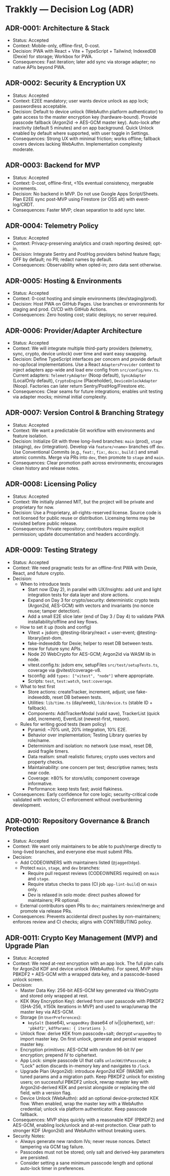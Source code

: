 # Trakkly — Decision Log (ADR)

## ADR-0001: Architecture & Stack
- Status: Accepted
- Context: Mobile-only, offline-first, 0-cost.
- Decision: PWA with React + Vite + TypeScript + Tailwind; IndexedDB (Dexie) for storage; Workbox for PWA.
- Consequences: Fast iteration; later add sync via storage adapter; no native APIs beyond PWA.

## ADR-0002: Security & Encryption UX
- Status: Accepted
- Context: E2EE mandatory; user wants device unlock as app lock; passwordless acceptable.
- Decision: Default to device unlock (WebAuthn platform authenticator) to gate access to the master encryption key (hardware-bound). Provide passcode fallback (Argon2id -> AES-GCM master key). Auto-lock after inactivity (default 5 minutes) and on app background. Quick Unlock enabled by default where supported, with user toggle in Settings.
- Consequences: Strong UX with minimal friction; works offline; fallback covers devices lacking WebAuthn. Implementation complexity moderate.

## ADR-0003: Backend for MVP
- Status: Accepted
- Context: 0-cost, offline-first, <10s eventual consistency, mergeable increments.
- Decision: No backend in MVP. Do not use Google Apps Script/Sheets. Plan E2EE sync post-MVP using Firestore (or OSS alt) with event-log/CRDT.
- Consequences: Faster MVP; clean separation to add sync later.

## ADR-0004: Telemetry Policy
- Status: Accepted
- Context: Privacy-preserving analytics and crash reporting desired; opt-in.
- Decision: Integrate Sentry and PostHog providers behind feature flags; OFF by default; no PII; redact names by default.
- Consequences: Observability when opted-in; zero data sent otherwise.

## ADR-0005: Hosting & Environments
- Status: Accepted
- Context: 0-cost hosting and simple environments (dev/staging/prod).
- Decision: Host PWA on GitHub Pages. Use branches or environments for staging and prod. CI/CD with GitHub Actions.
- Consequences: Zero hosting cost; static deploys; no server required.

## ADR-0006: Provider/Adapter Architecture
- Status: Accepted
- Context: We will integrate multiple third-party providers (telemetry, sync, crypto, device unlock) over time and want easy swapping.
- Decision: Define TypeScript interfaces per concern and provide default no-op/local implementations. Use a React `AdaptersProvider` context to inject adapters app-wide and load env config from `src/config/env.ts`. Current adapters: `TelemetryAdapter` (Noop default), `SyncAdapter` (LocalOnly default), `CryptoEngine` (Placeholder), `DeviceUnlockAdapter` (Noop). Factories can later return Sentry/PostHog/Firestore etc.
- Consequences: Clear seams for future integrations; enables unit testing via adapter mocks; minimal initial complexity.

## ADR-0007: Version Control & Branching Strategy
- Status: Accepted
- Context: We want a predictable Git workflow with environments and feature isolation.
- Decision: Initialize Git with three long-lived branches: `main` (prod), `stage` (staging), `dev` (integration). Develop via `feature/<name>` branches off `dev`. Use Conventional Commits (e.g., `feat:`, `fix:`, `docs:`, `build:`) and small atomic commits. Merge via PRs into `dev`, then promote to `stage` and `main`.
- Consequences: Clear promotion path across environments; encourages clean history and release notes.

## ADR-0008: Licensing Policy
- Status: Accepted
- Context: We initially planned MIT, but the project will be private and proprietary for now.
- Decision: Use a Proprietary, all-rights-reserved license. Source code is not licensed for public reuse or distribution. Licensing terms may be revisited before public release.
- Consequences: Private repository; contributors require explicit permission; update documentation and headers accordingly.

## ADR-0009: Testing Strategy
- Status: Accepted
- Context: We need pragmatic tests for an offline-first PWA with Dexie, React, and future crypto.
- Decision:
  - When to introduce tests
    - Start now (Day 2), in parallel with UX/Insights: add unit and light integration tests for data layer and store actions.
    - Expand on Day 3 for crypto/security: deterministic crypto tests (Argon2id, AES-GCM) with vectors and invariants (no nonce reuse; tamper detection).
    - Add a small E2E slice later (end of Day 3 / Day 4) to validate PWA installability/offline and key flows.
  - How to set it up (tools and config)
    - Vitest + jsdom; @testing-library/react + user-event; @testing-library/jest-dom.
    - fake-indexeddb for Dexie; helper to reset DB between tests.
    - msw for future sync APIs.
    - Node 20 WebCrypto for AES-GCM; Argon2id via WASM lib in node.
    - vitest.config.ts: jsdom env, setupFiles `src/test/setupTests.ts`, coverage via @vitest/coverage-v8.
    - tsconfig: add `types: ["vitest", "node"]` where appropriate.
    - Scripts: `test`, `test:watch`, `test:coverage`.
  - What to test first
    - Store actions: createTracker, increment, adjust; use fake-indexeddb, reset DB between tests.
    - Utilities: `lib/time.ts` (day/week), `lib/device.ts` (stable ID + fallback).
    - Components: AddTrackerModal (valid save), TrackerList (quick add, increment), EventList (newest-first, reason).
  - Rules for writing good tests (team policy)
    - Pyramid: ~70% unit, 20% integration, 10% E2E.
    - Behavior over implementation; Testing Library queries by role/name.
    - Determinism and isolation: no network (use msw), reset DB, avoid fragile timers.
    - Data realism: small realistic fixtures; crypto uses vectors and property checks.
    - Maintainability: one concern per test; descriptive names; tests near code.
    - Coverage: ≥80% for store/utils; component coverage informative.
    - Performance: keep tests fast; avoid flakiness.
- Consequences: Early confidence for core logic; security-critical code validated with vectors; CI enforcement without overburdening development.

## ADR-0010: Repository Governance & Branch Protection
- Status: Accepted
- Context: We want only maintainers to be able to push/merge directly to long-lived branches, and everyone else must submit PRs.
- Decision:
  - Add CODEOWNERS with maintainers listed (`@jagged3dge`).
  - Protect `main`, `stage`, and `dev` branches:
    - Require pull request reviews (CODEOWNERS required) on `main` and `stage`.
    - Require status checks to pass (CI job `app-lint-build`) on `main` only.
    - Dev is relaxed in solo mode: direct pushes allowed for maintainers; PR optional.
  - External contributors open PRs to `dev`; maintainers review/merge and promote via release PRs.
- Consequences: Prevents accidental direct pushes by non-maintainers; enforces review and CI checks; aligns with CONTRIBUTING policy.

## ADR-0011: Crypto Key Management (MVP) and Upgrade Plan
- Status: Accepted
- Context: We need at-rest encryption with an app lock. The full plan calls for Argon2id KDF and device unlock (WebAuthn). For speed, MVP ships PBKDF2 + AES-GCM with a wrapped data key, and a passcode-based unlock screen.
- Decision:
  - Master Data Key: 256-bit AES-GCM key generated via WebCrypto and stored only wrapped at rest.
  - KEK (Key Encryption Key): derived from user passcode with PBKDF2 (SHA-256, ≥150k iterations in MVP) and used to wrap/unwrap the master key via AES-GCM.
  - Storage (in `UserPreferences`):
    - `keySalt` (base64), `wrappedKey` (base64 of iv||ciphertext), `kdf: 'pbkdf2'`, `kdfParams: { iterations }`.
  - Unlock flow: derive KEK from passcode+salt; decrypt `wrappedKey` to import master key. On first unlock, generate and persist wrapped master key.
  - Encryption primitives: AES-GCM with random 96-bit IV per encryption; prepend IV to ciphertext.
  - App Lock: simple passcode UI that calls `unlockWithPasscode`; a "Lock" action discards in-memory key and navigates to `/lock`.
  - Upgrade Plan (Argon2id): introduce Argon2id KDF (WASM) with tuned params and a migration path. Keep PBKDF2 unlock for existing users; on successful PBKDF2 unlock, rewrap master key with Argon2id-derived KEK and persist alongside or replacing the old field, with a version flag.
  - Device Unlock (WebAuthn): add an optional device-protected KEK flow. When enabled, wrap the master key with a WebAuthn credential; unlock via platform authenticator. Keep passcode fallback.
- Consequences: MVP ships quickly with a reasonable KDF (PBKDF2) and AES-GCM, enabling lock/unlock and at-rest protection. Clear path to stronger KDF (Argon2id) and WebAuthn without breaking users.
- Security Notes:
  - Always generate new random IVs; never reuse nonces. Detect tampering via GCM tag failure.
  - Passcodes must not be stored; only salt and derived-key parameters are persisted.
  - Consider setting a sane minimum passcode length and optional auto-lock timer in preferences.
